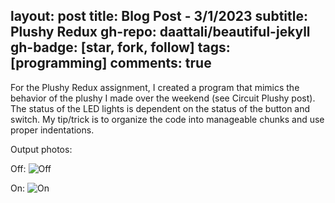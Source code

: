 layout: post
title: Blog Post - 3/1/2023
subtitle: Plushy Redux
gh-repo: daattali/beautiful-jekyll
gh-badge: [star, fork, follow]
tags: [programming]
comments: true
---
For the Plushy Redux assignment, I created a program that mimics the behavior of the plushy I made over the weekend (see Circuit Plushy post). 
The status of the LED lights is dependent on the status of the button and switch. My tip/trick is to organize the code into manageable chunks and use proper indentations.

Output photos:

Off:
![Off](https://mishalpowers.github.io/assets/img/OFF.jpg)

On:
![On](https://mishalpowers.github.io/assets/img/ON.jpg)
